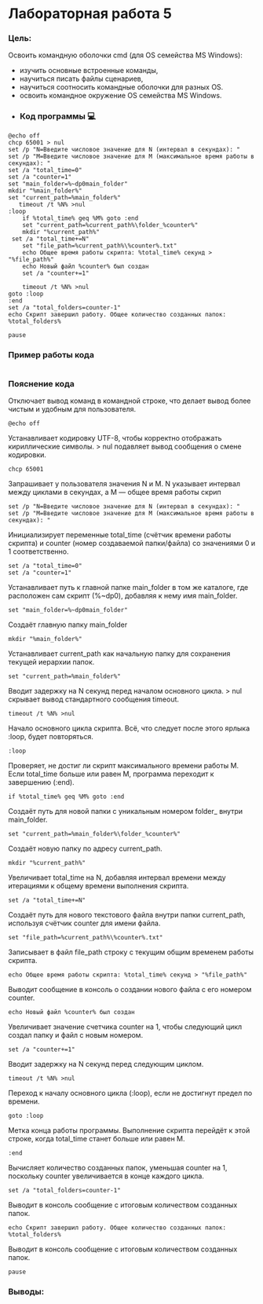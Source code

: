 # Лабораторная работа 5
 
### Цель: 
 
 Освоить командную оболочки cmd (для OS семейства MS Windows):
+ изучить основные встроенные команды,
+ научиться писать файлы сценариев,
+ научиться соотносить командные оболочки для разных OS.
+ освоить командное окружение OS семейства MS Windows.
- ### Код программы :computer:
```batch
@echo off
chcp 65001 > nul
set /p "N=Введите числовое значение для N (интервал в секундах): "
set /p "M=Введите числовое значение для M (максимальное время работы в секундах): "
set /a "total_time=0"
set /a "counter=1"
set "main_folder=%~dp0main_folder"
mkdir "%main_folder%"
set "current_path=%main_folder%"
   timeout /t %N% >nul
:loop
    if %total_time% geq %M% goto :end
    set "current_path=%current_path%\folder_%counter%"
    mkdir "%current_path%"
 set /a "total_time+=N"
    set "file_path=%current_path%\%counter%.txt"
    echo Общее время работы скрипта: %total_time% секунд > "%file_path%"
    echo Новый файл %counter% был создан
    set /a "counter+=1"
   
    timeout /t %N% >nul
goto :loop
:end
set /a "total_folders=counter-1"
echo Скрипт завершил работу. Общее количество созданных папок: %total_folders%

pause

```
### Пример работы кода
![]()

### Пояснение кода
Отключает вывод команд в командной строке, что делает вывод более чистым и удобным для пользователя.
```
@echo off
```
Устанавливает кодировку UTF-8, чтобы корректно отображать кириллические символы. > nul подавляет вывод сообщения о смене кодировки.
```
chcp 65001
```
Запрашивает у пользователя значения N и M. N указывает интервал между циклами в секундах, а M — общее время работы скрип
```
set /p "N=Введите числовое значение для N (интервал в секундах): "
set /p "M=Введите числовое значение для M (максимальное время работы в секундах): "
```
Инициализирует переменные total_time (счётчик времени работы скрипта) и counter (номер создаваемой папки/файла) со значениями 0 и 1 соответственно.
```
set /a "total_time=0"
set /a "counter=1"
```
Устанавливает путь к главной папке main_folder в том же каталоге, где расположен сам скрипт (%~dp0), добавляя к нему имя main_folder.
```
set "main_folder=%~dp0main_folder"
```
Создаёт главную папку main_folder
```
mkdir "%main_folder%"
```
Устанавливает current_path как начальную папку для сохранения текущей иерархии папок.
```
set "current_path=%main_folder%"
```
Вводит задержку на N секунд перед началом основного цикла. > nul скрывает вывод стандартного сообщения timeout.
```
timeout /t %N% >nul
```
Начало основного цикла скрипта. Всё, что следует после этого ярлыка :loop, будет повторяться.
```
:loop
```
Проверяет, не достиг ли скрипт максимального времени работы M. Если total_time больше или равен M, программа переходит к завершению (:end).
```
if %total_time% geq %M% goto :end
```
Создаёт путь для новой папки с уникальным номером folder_<counter> внутри main_folder.
```
set "current_path=%main_folder%\folder_%counter%"
```
Создаёт новую папку по адресу current_path.
```
mkdir "%current_path%"
```
Увеличивает total_time на N, добавляя интервал времени между итерациями к общему времени выполнения скрипта.
```
set /a "total_time+=N"
```
Создаёт путь для нового текстового файла внутри папки current_path, используя счётчик counter для имени файла.
```
set "file_path=%current_path%\%counter%.txt"
```
Записывает в файл file_path строку с текущим общим временем работы скрипта.
```
echo Общее время работы скрипта: %total_time% секунд > "%file_path%"
```
Выводит сообщение в консоль о создании нового файла с его номером counter.
```
echo Новый файл %counter% был создан
```

Увеличивает значение счетчика counter на 1, чтобы следующий цикл создал папку и файл с новым номером.
```
set /a "counter+=1"
```
Вводит задержку на N секунд перед следующим циклом.
```
timeout /t %N% >nul
```
Переход к началу основного цикла (:loop), если не достигнут предел по времени.
```
goto :loop
```
Метка конца работы программы. Выполнение скрипта перейдёт к этой строке, когда total_time станет больше или равен M.
```
:end
```
Вычисляет количество созданных папок, уменьшая counter на 1, поскольку counter увеличивается в конце каждого цикла.
```
set /a "total_folders=counter-1"
```
Выводит в консоль сообщение с итоговым количеством созданных папок.
```
echo Скрипт завершил работу. Общее количество созданных папок: %total_folders%
```
Выводит в консоль сообщение с итоговым количеством созданных папок.
```
pause
```


### Выводы: 
 
